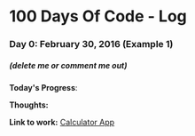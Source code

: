 # 100 Days Of Code - Log

### Day 0: February 30, 2016 (Example 1)
##### (delete me or comment me out)

**Today's Progress**: 

**Thoughts:** 

**Link to work:** 
[Calculator App](https://www.freecodecamp.com/challenges/find-the-longest-word-in-a-string)


